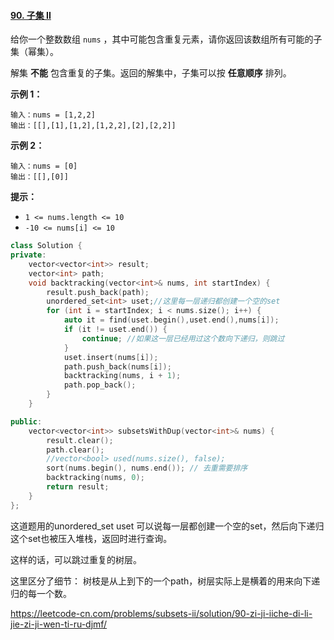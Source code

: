 #### [90. 子集 II](https://leetcode-cn.com/problems/subsets-ii/)

给你一个整数数组 `nums` ，其中可能包含重复元素，请你返回该数组所有可能的子集（幂集）。

解集 **不能** 包含重复的子集。返回的解集中，子集可以按 **任意顺序** 排列。

 

**示例 1：**

```
输入：nums = [1,2,2]
输出：[[],[1],[1,2],[1,2,2],[2],[2,2]]
```

**示例 2：**

```
输入：nums = [0]
输出：[[],[0]]
```

 

**提示：**

- `1 <= nums.length <= 10`
- `-10 <= nums[i] <= 10`

```cpp
class Solution {
private:
    vector<vector<int>> result;
    vector<int> path;
    void backtracking(vector<int>& nums, int startIndex) {
        result.push_back(path);
        unordered_set<int> uset;//这里每一层递归都创建一个空的set
        for (int i = startIndex; i < nums.size(); i++) {
            auto it = find(uset.begin(),uset.end(),nums[i]);
            if (it != uset.end()) {
                continue; //如果这一层已经用过这个数向下递归，则跳过
            }
            uset.insert(nums[i]);
            path.push_back(nums[i]);
            backtracking(nums, i + 1);
            path.pop_back();
        }
    }

public:
    vector<vector<int>> subsetsWithDup(vector<int>& nums) {
        result.clear();
        path.clear();
        //vector<bool> used(nums.size(), false);
        sort(nums.begin(), nums.end()); // 去重需要排序
        backtracking(nums, 0);
        return result;
    }
};


```

这道题用的unordered_set<int> uset 可以说每一层都创建一个空的set，然后向下递归这个set也被压入堆栈，返回时进行查询。

这样的话，可以跳过重复的树层。 

这里区分了细节： 树枝是从上到下的一个path，树层实际上是横着的用来向下递归的每一个数。

https://leetcode-cn.com/problems/subsets-ii/solution/90-zi-ji-iiche-di-li-jie-zi-ji-wen-ti-ru-djmf/
